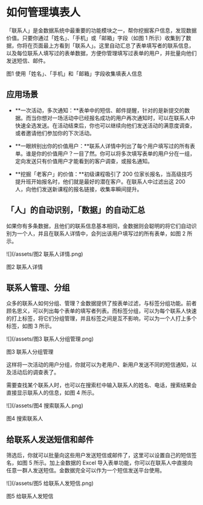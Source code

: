 # 如何管理填表人

「联系人」是金数据系统中最重要的功能模块之一，帮你挖掘客户信息，发现数据价值。只要你通过「姓名」、「手机」或「邮箱」字段（如图 1 所示）收集到了数据，你将在页面最上方看到「联系人」。这里自动汇总了表单填写者的联系信息，以及每位联系人填写过的表单数据，方便你管理填写过表单的用户，并批量向他们发送短信、邮件。



图1 使用「姓名」、「手机」和「邮箱」字段收集填表人信息

## 应用场景

* **一次活动，多次通知：**表单中的短信、邮件提醒，针对的是新提交的数据。而当你想对一场活动中已经报名成功的用户再次通知时，可以在联系人中快速全选发送。在活动结束后，你也可以继续向他们发送活动的满意度调查，或者邀请他们参加你的下次活动。

* **一眼辨别出你的价值用户：**联系人详情中列出了每个用户填写过的所有表单。谁是你的价值用户？一目了然。你可以将多次填写表单的用户分在一组，定向发送只有价值用户才能看到的客户调查，或报名通知。

* **挖掘「老客户」的价值：**初级课程吸引了 200 位家长报名，当高级技巧提升班开始报名时，他们就是最好的潜在客户。在联系人中过滤出这 200 人，向他们发送新课程的报名链接，收集率瞬间提升。


## 「人」的自动识别，「数据」的自动汇总

如果你有多条数据，且他们的联系信息基本相同，金数据则会聪明的将它们自动识别为一个人，并且在联系人详情中，会列出该用户填写过的所有表单，如图 2 所示。

![](/assets/图2 联系人详情.png)

图2 联系人详情

## 联系人管理、分组

众多的联系人如何分组、管理？金数据提供了按表单过滤，与标签分组功能。前者顾名思义，可以列出每个表单的填写者列表。而标签分组，可以为每个联系人快速的打上标签，将它们分组管理，并且标签之间是互不影响，可以为一个人打上多个标签，如图 3 所示。

![](/assets/图3 联系人分组管理.png)

图3 联系人分组管理

这样将一次活动的用户分组，你就可以为老用户、新用户发送不同的短信通知，以及活动后的调查表了。

需要查找某个联系人时，也可以在搜索栏中输入联系人的姓名、电话，搜索结果会直接显示联系人的信息，如图 4 所示。

![](/assets/图4 搜索联系人.png)

图4 搜索联系人

## 给联系人发送短信和邮件

筛选后，你就可以批量向这些用户发送短信或邮件了，这里可以设置自己的短信签名，如图 5 所示。加上金数据的 Excel 导入表单功能，你可以在联系人中直接向任意一群人发送短信。金数据完全可以作为一个短信发送平台使用。

![](/assets/图5 给联系人发短信.png)

图5 给联系人发短信



